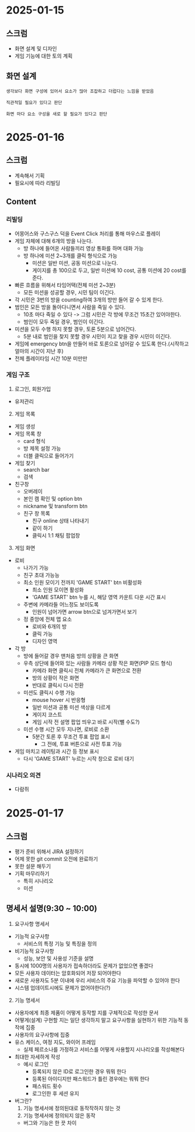 # 2025-01-15
## 스크럼
- 화면 설계 및 디자인
- 게임 기능에 대한 토의 계획
## 화면 설계
```
생각보다 화면 구성에 있어서 요소가 많아 조잡하고 더럽다는 느낌을 받았음

직관적일 필요가 있다고 판단

화면 마다 요소 구성을 새로 할 필요가 있다고 판단
```

# 2025-01-16
## 스크럼
- 계속해서 기획
- 필요시에 따라 리빌딩
## Content
### 리빌딩
- 어몽어스와 구스구스 덕을 Event Click 처리를 통해 마우스로 플레이
- 게임 자체에 대해 6개의 방을 나눈다.
  - 방 하나에 들어온 사람들끼리 영상 통화를 하며 대화 가능
  - 방 하나에 미션 2~3개를 클릭 형식으로 가능
    - 미션은 일반 미션, 공동 미션으로 나눈다.
    - 게이지를 총 100으로 두고, 일반 미션에 10 cost, 공통 미션에 20 cost를 준다.
- 빠른 흐름을 위해서 타임어택(전체 미션 2~3분)
  - 모든 미션을 성공할 경우, 시민 팀이 이긴다.
- 각 시민은 3번의 방을 counting하여 3개의 방만 들어 갈 수 있게 한다.
- 범인은 모든 방을 돌아다니면서 사람을 죽일 수 있다.
  - 10초 마다 죽일 수 있다 -> 그럼 시민은 각 방에 무조건 15초간 있어야한다.
  - 범인이 모두 죽일 경우, 범인이 이긴다.
- 미션을 모두 수행 하지 못할 경우, 토론 5분으로 넘어간다.
  - 5분 내로 범인을 찾지 못할 경우 시민이 지고 찾을 경우 시민이 이긴다.
- 게임에 emergency btn을 만들어 바로 토론으로 넘어갈 수 있도록 한다.(시작하고 얼마의 시간이 지난 후)
- 전체 플레이타임 시간 10분 미만만
### 게임 구조
1. 로그인, 회원가입
  - 유저관리
2. 게임 목록
  - 게임 생성
  - 게임 목록 창
    - card 형식
    - 방 제목 설정 가능
    - 더블 클릭으로 들어가기
  - 게임 찾기
    - search bar
    - 검색
  - 친구창
    - 오버레이
    - 본인 캠 확인 및 option btn
    - nickname 및 transform btn
    - 친구 창 목록
      - 친구 online 상태 나타내기
      - 같이 하기
      - 클릭시 1:1 채팅 팝업창
3. 게임 화면
  - 로비
    - 나가기 가능
    - 친구 초대 가능능
    - 최소 인원 모이기 전까지 'GAME START' btn 비활성화
      - 최소 인원 모이면 활성화
      - 'GAME START' btn 누를 시, 해당 영역 카운트 다운 시간 표시
    - 주변에 카메라들 어느정도 보이도록
      - 인원이 넘어가면 arrow btn으로 넘겨가면서 보기
    - 정 중앙에 전체 맵 요소
      - 로비와 6개의 방
      - 클릭 가능
      - 디자인 영역
  - 각 방
    - 방에 들어갈 경우 맨처음 방의 상황을 큰 화면
    - 우측 상단에 들어와 있는 사람들 카메라 상황 작은 화면(PIP 모드 형식)
      - 카메라 화면 클릭시 전체 카메라가 큰 화면으로 전환
      - 방의 상황이 작은 화면
      - 반대로 클릭시 다시 전환
    - 미션도 클릭시 수행 가능
      - mouse hover 시 반응형
      - 일반 미션과 공통 미션 색상을 다르게
      - 게이지 코스트
      - 게임 시작 전 설명 팝업 띄우고 바로 시작(뺄 수도?)
    - 미션 수행 시간 모두 지나면, 로비로 소환
      - 5분간 토론 후 무조건 투표 팝업 표시
        - 그 전에, 투표 버튼으로 사전 투표 가능
  - 게임 마치고 레이팅과 시간 등 정보 표시
    - 다시 'GAME START' 누르는 시작 창으로 로비 대기
### 시나리오 의견
  - 다람쥐

# 2025-01-17
## 스크럼
- 평가 준비 위해서 JIRA 설정하기
- 어제 못한 git commit 오전에 완료하기
- 못한 설문 해두기
- 기획 마무리하기
  - 특히 시나리오
  - 미션

## 명세서 설명(9:30 ~ 10:00)
1. 요구사항 명세서
  - 기능적 요구사항
    - 서비스의 특정 기능 및 특징을 정의
  - 비기능적 요구사항
    - 성능, 보안 및 사용성 기준을 설명
  - 동시에 1000명의 사용자가 접속하더라도 문제가 없었으면 좋겠다
  - 모든 사용자 데이터는 암호화되어 저장 되어야한다
  - 새로운 사용자도 5분 이내에 우리 서비스의 주요 기능을 파악할 수 있어야 한다
  - 시스템 업데이트시에도 문제가 없어야한다(?)
2. 기능 명세서
  - 사용자에게 최종 제품이 어떻게 동작할 지를 구체적으로 작성한 문서
  - 어떻게(설계) 구현할 지는 일단 생각하지 말고 요구사항을 실현하기 위한 기능적 동작에 집중
  - 사용자의 요구사항에 집중
  - 유스 케이스, 여정 지도, 와이어 프레임
    - 실제 페르소나를 가정하고 서비스를 어떻게 사용할지 시나리오를 작성해본다
  - 최대한 자세하게 작성
    - 예시 로그인
      - 등록되지 않은 ID로 로그인한 경우 뭐뭐 한다
      - 등록된 아이디지만 패스워드가 틀린 경우에는 뭐뭐 한다
      - 패스워드 횟수
      - 로그인한 후 세션 유지
  - 버그란?
    1. 기능 명세서에 정의된대로 동작작하지 않는 것
    2. 기능 명세서에 정의되지 않은 동작
    - 버그와 기능은 한 끗 차이